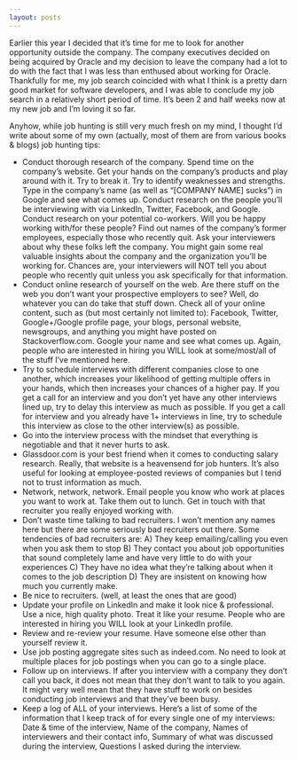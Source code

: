 ```yaml
---
layout: posts
---
```


Earlier this year I decided that it’s time for me to look for another opportunity outside the company.  The company executives decided on being acquired by Oracle and my decision to leave the company had a lot to do with the fact that I was less than enthused about working for Oracle.  Thankfully for me, my job search coincided with what I think is a pretty darn good market for software developers, and I was able to conclude my job search in a relatively short period of time.  It’s been 2 and half weeks now at my new job and I’m loving it so far.

Anyhow, while job hunting is still very much fresh on my mind, I thought I’d write about some of my own (actually, most of them are from various books & blogs) job hunting tips:

* Conduct thorough research of the company.   Spend time on the company’s website.  Get your hands on the company’s products and play around with it.  Try to break it.  Try to identify weaknesses and strengths.  Type in the company’s name (as well as “[COMPANY NAME] sucks”) in Google and see what comes up.  Conduct research on the people you’ll be interviewing with via LinkedIn, Twitter, Facebook, and Google.  Conduct research on your potential co-workers.  Will you be happy working with/for these people?  Find out names of the company’s former employees, especially those who recently quit.  Ask your interviewers about why these folks left the company.  You might gain some real valuable insights about the company and the organization you’ll be working for.  Chances are, your interviewers will NOT tell you about people who recently quit unless you ask specifically for that information.
* Conduct online research of yourself on the web.  Are there stuff on the web you don’t want your prospective employers to see?  Well, do whatever you can do take that stuff down.  Check all of your online content, such as (but most certainly not limited to): Facebook, Twitter, Google+/Google profile page, your blogs, personal website,  newsgroups, and anything you might have posted on Stackoverflow.com.  Google your name and see what comes up.  Again, people who are interested in hiring you WILL look at some/most/all of the stuff I’ve mentioned here.
* Try  to schedule interviews with different companies close to one another, which increases your likelihood of getting multiple offers in your hands, which then increases your chances of a higher pay.  If you get a call for an interview and you don’t yet have any other interviews lined up, try to delay this interview as much as possible.  If you get a call for interview and you already have 1+ interviews in line, try to schedule this interview as close to the other interview(s) as possible.
* Go into the interview process with the mindset that everything is negotiable and that it never hurts to ask.
* Glassdoor.com is your best friend when it comes to conducting salary research.  Really, that website is a heavensend for job hunters.  It’s also useful for looking at employee-posted reviews of companies but I tend not to trust information as much.
* Network, network, network.  Email people you know who work at places you want to work at.  Take them out to lunch.  Get in touch with that recruiter you really enjoyed working with.
* Don’t waste time talking to bad recruiters.  I won’t mention any names here but there are some seriously bad recruiters out there.  Some tendencies of bad recruiters are: A) They keep emailing/calling you even when you ask them to stop B) They contact you about job opportunities that sound completely lame and have very little to do with your experiences C) They have no idea what they’re talking about when it comes to the job description D) They are insistent on knowing how much you currently make.
* Be nice to recruiters. (well, at least the ones that are good)
* Update your profile on LinkedIn and make it look nice & professional.  Use a nice, high quality photo.   Treat it like your resume.  People who are interested in hiring you WILL look at your LinkedIn profile.
* Review and re-review your resume.  Have someone else other than yourself review it.
* Use job posting aggregate sites such as indeed.com.  No need to look at multiple places for job postings when you can go to a single place.
* Follow up on interviews.  If after you interview with a company they don’t call you back, it does not mean that they don’t want to talk to you again.  It might very well mean that they have stuff to work on besides conducting job interviews and that they’ve been busy.
* Keep a log of ALL  of your interviews.   Here’s a list of some of the information that I keep track of for every single one of my interviews:  Date & time of the interview, Name of the company, Names of interviewers and their contact info, Summary of what was discussed during the interview, Questions I asked during the interview.
